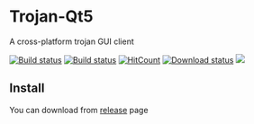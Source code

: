 # Trojan-Qt5
A cross-platform trojan GUI client

[![Build status](https://travis-ci.org/TheWanderingCoel/Trojan-Qt5.svg?branch=master)](https://travis-ci.org/TheWanderingCoel/Trojan-Qt5)
[![Build status](https://ci.appveyor.com/api/projects/status/gf5b5rffa5esbey5?svg=true)](https://ci.appveyor.com/project/CoelWu/trojan-qt5)
[![HitCount](http://hits.dwyl.io/TheWanderingCoel/Trojan-Qt5.svg)](http://hits.dwyl.io/TheWanderingCoel/Trojan-Qt5)
[![Download status](https://img.shields.io/github/downloads/TheWanderingCoel/Trojan-Qt5/total.svg)]()
[![](https://img.shields.io/badge/license-GPL%20V3-blue.svg?longCache=true)](https://www.gnu.org/licenses/gpl-3.0.en.html)

## Install

You can download from [release](https://github.com/TheWanderingCoel/Trojan-Qt5/releases) page
